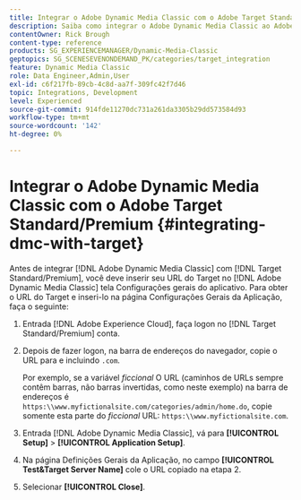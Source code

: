 ```yaml
---
title: Integrar o Adobe Dynamic Media Classic com o Adobe Target Standard/Premium
description: Saiba como integrar o Adobe Dynamic Media Classic ao Adobe Target Standard/Premium.
contentOwner: Rick Brough
content-type: reference
products: SG_EXPERIENCEMANAGER/Dynamic-Media-Classic
geptopics: SG_SCENESEVENONDEMAND_PK/categories/target_integration
feature: Dynamic Media Classic
role: Data Engineer,Admin,User
exl-id: c6f217fb-89cb-4c8d-aa7f-309fc42f7d46
topic: Integrations, Development
level: Experienced
source-git-commit: 914fde11270dc731a261da3305b29dd573584d93
workflow-type: tm+mt
source-wordcount: '142'
ht-degree: 0%

---
```


# Integrar o Adobe Dynamic Media Classic com o Adobe Target Standard/Premium {#integrating-dmc-with-target}

Antes de integrar [!DNL Adobe Dynamic Media Classic] com [!DNL Target Standard/Premium], você deve inserir seu URL do Target no [!DNL Adobe Dynamic Media Classic] tela Configurações gerais do aplicativo. Para obter o URL do Target e inseri-lo na página Configurações Gerais da Aplicação, faça o seguinte:

1. Entrada [!DNL Adobe Experience Cloud], faça logon no [!DNL Target Standard/Premium] conta.
1. Depois de fazer logon, na barra de endereços do navegador, copie o URL para e incluindo `.com`.

   Por exemplo, se a variável *ficcional* O URL (caminhos de URLs sempre contêm barras, não barras invertidas, como neste exemplo) na barra de endereços é `https:\\www.myfictionalsite.com/categories/admin/home.do`, copie somente esta parte do *ficcional* URL: `https:\\www.myfictionalsite.com`.

1. Entrada [!DNL Adobe Dynamic Media Classic], vá para **[!UICONTROL Setup]** > **[!UICONTROL Application Setup]**.
1. Na página Definições Gerais da Aplicação, no campo **[!UICONTROL Test&Target Server Name]** cole o URL copiado na etapa 2.
1. Selecionar **[!UICONTROL Close]**.
